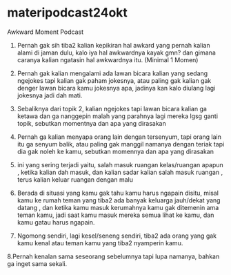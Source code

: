# materipodcast24okt

Awkward Moment Podcast
1. Pernah gak sih tiba2 kalian kepikiran hal awkard yang pernah kalian alami di jaman dulu, kalo iya hal awkwardnya kayak gmn? dan gimana caranya kalian ngatasin hal awkwardnya itu. (Minimal 1 Momen)

2. Pernah gak kalian mengalami ada lawan bicara kalian yang sedang ngejokes tapi kalian gak paham jokesnya, atau paling gak kalian gak denger lawan bicara kamu jokesnya apa, jadinya kan kalo diulang lagi jokesnya jadi dah mati.

3. Sebaliknya dari topik 2, kalian ngejokes tapi lawan bicara kalian ga ketawa dan ga nanggepin malah yang parahnya lagi mereka lgsg ganti topik, sebutkan momentnya dan apa yang dirasakan

4. Pernah ga kalian menyapa orang lain dengan tersenyum, tapi orang lain itu ga senyum balik, atau paling gak manggil namanya dengan teriak tapi dia gak noleh ke kamu, sebutkan momennya dan apa yang dirasakan

5. ini yang sering terjadi yaitu, salah masuk ruangan kelas/ruangan apapun , ketika kalian dah masuk, dan kalian sadar kalian salah masuk ruangan , terus kalian keluar ruangan dengan malu

6. Berada di situasi yang kamu gak tahu kamu harus ngapain disitu, misal kamu ke rumah teman yang tiba2 ada banyak keluarga jauh/dekat yang datang , dan ketika kamu masuk kerumahnya kamu gak ditemenin ama teman kamu, jadi saat kamu masuk mereka semua lihat ke kamu, dan kamu gatau harus ngapain.

7. Ngomong sendiri, lagi kesel/seneng sendiri, tiba2 ada orang yang gak kamu kenal atau teman kamu yang tiba2 nyamperin kamu.

8.Pernah kenalan sama seseorang sebelumnya tapi lupa namanya, bahkan ga inget sama sekali.
